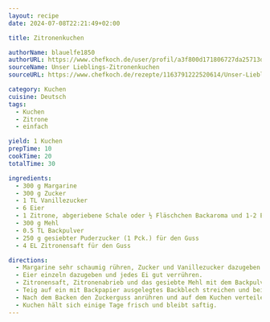 ```yaml
---
layout: recipe
date: 2024-07-08T22:21:49+02:00

title: Zitronenkuchen

authorName: blauelfe1850
authorURL: https://www.chefkoch.de/user/profil/a3f800d171806727da25713dc8c3c8a7/blauelfe1850.html
sourceName: Unser Lieblings-Zitronenkuchen
sourceURL: https://www.chefkoch.de/rezepte/1163791222520614/Unser-Lieblings-Zitronenkuchen.html

category: Kuchen
cuisine: Deutsch
tags:
  - Kuchen
  - Zitrone
  - einfach

yield: 1 Kuchen
prepTime: 10
cookTime: 20
totalTime: 30

ingredients:
  - 300 g Margarine
  - 300 g Zucker
  - 1 TL Vanillezucker
  - 6 Eier
  - 1 Zitrone, abgeriebene Schale oder ½ Fläschchen Backaroma und 1-2 EL Zitronensaft
  - 300 g Mehl
  - 0.5 TL Backpulver
  - 250 g gesiebter Puderzucker (1 Pck.) für den Guss
  - 4 EL Zitronensaft für den Guss

directions:
  - Margarine sehr schaumig rühren, Zucker und Vanillezucker dazugeben und weiter rühren, bis sich der Zucker aufgelöst hat und alles weißlich aussieht.
  - Eier einzeln dazugeben und jedes Ei gut verrühren.
  - Zitronensaft, Zitronenabrieb und das gesiebte Mehl mit dem Backpulver nach und nach dazugeben und kurz unterrühren.
  - Teig auf ein mit Backpapier ausgelegtes Backblech streichen und bei 175°C Heißluft ca. 20 Minuten backen. Der Teig muss hell bleiben und innen leicht feucht sein.
  - Nach dem Backen den Zuckerguss anrühren und auf dem Kuchen verteilen.
  - Kuchen hält sich einige Tage frisch und bleibt saftig.
---
```

